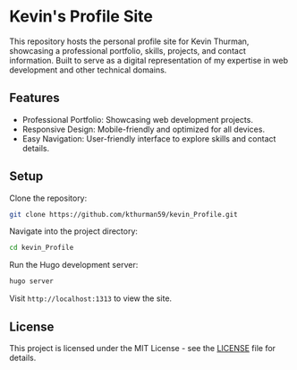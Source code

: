 # Kevin's Profile Site

This repository hosts the personal profile site for Kevin Thurman, showcasing a professional portfolio, skills, projects, and contact information. Built to serve as a digital representation of my expertise in web development and other technical domains.

## Features
- Professional Portfolio: Showcasing web development projects.
- Responsive Design: Mobile-friendly and optimized for all devices.
- Easy Navigation: User-friendly interface to explore skills and contact details.

## Setup

Clone the repository:

```bash
git clone https://github.com/kthurman59/kevin_Profile.git
```

Navigate into the project directory:

```bash
cd kevin_Profile
```

Run the Hugo development server:

```bash
hugo server
```

Visit `http://localhost:1313` to view the site.

## License

This project is licensed under the MIT License - see the [LICENSE](LICENSE) file for details.
